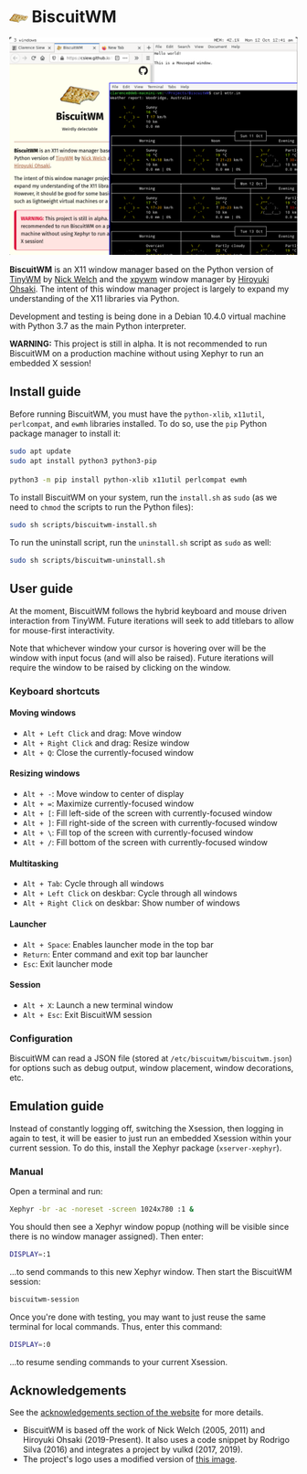 # ![alt text](docs/images/logo-inline-32.png "BiscuitWM logo") BiscuitWM
![alt text](docs/images/screenshot4.png "BiscuitWM desktop")

**BiscuitWM** is an X11 window manager based on the Python version of [TinyWM](https://github.com/mackstann/tinywm) by [Nick Welch](https://github.com/mackstann) and the [xpywm](https://github.com/h-ohsaki/xpywm) window manager by [Hiroyuki Ohsaki](http://www.lsnl.jp/~ohsaki/). The intent of this window manager project is largely to expand my understanding of the X11 libraries via Python.

Development and testing is being done in a Debian 10.4.0 virtual machine with Python 3.7 as the main Python interpreter.

**WARNING:** This project is still in alpha. It is not recommended to run BiscuitWM on a production machine without using Xephyr to run an embedded X session!

## Install guide
Before running BiscuitWM, you must have the `python-xlib`, `x11util`, `perlcompat`, and `ewmh` libraries installed. To do so, use the `pip` Python package manager to install it:
```bash
sudo apt update
sudo apt install python3 python3-pip

python3 -m pip install python-xlib x11util perlcompat ewmh
```
To install BiscuitWM on your system, run the `install.sh` as `sudo` (as we need to `chmod` the scripts to run the Python files):
```bash
sudo sh scripts/biscuitwm-install.sh
```
To run the uninstall script, run the `uninstall.sh` script as `sudo` as well:
```bash
sudo sh scripts/biscuitwm-uninstall.sh
```

## User guide
At the moment, BiscuitWM follows the hybrid keyboard and mouse driven interaction from TinyWM. Future iterations will seek to add titlebars to allow for mouse-first interactivity.

Note that whichever window your cursor is hovering over will be the window with input focus (and will also be raised). Future iterations will require the window to be raised by clicking on the window.

### Keyboard shortcuts
#### Moving windows
- `Alt + Left Click` and drag: Move window
- `Alt + Right Click` and drag: Resize window
- `Alt + Q`: Close the currently-focused window
#### Resizing windows
- `Alt + -`: Move window to center of display
- `Alt + =`: Maximize currently-focused window
- `Alt + [`: Fill left-side of the screen with currently-focused window
- `Alt + ]`: Fill right-side of the screen with currently-focused window
- `Alt + \`: Fill top of the screen with currently-focused window
- `Alt + /`: Fill bottom of the screen with currently-focused window
#### Multitasking
- `Alt + Tab`: Cycle through all windows
- `Alt + Left Click` on deskbar: Cycle through all windows
- `Alt + Right Click` on deskbar: Show number of windows
#### Launcher
- `Alt + Space`: Enables launcher mode in the top bar
- `Return`: Enter command and exit top bar launcher
- `Esc`: Exit launcher mode
#### Session
- `Alt + X`: Launch a new terminal window
- `Alt + Esc`: Exit BiscuitWM session

### Configuration
BiscuitWM can read a JSON file (stored at `/etc/biscuitwm/biscuitwm.json`) for options such as debug output, window placement, window decorations, etc.

## Emulation guide
Instead of constantly logging off, switching the Xsession, then logging in again to test, it will be easier to just run an embedded Xsession within your current session. To do this, install the Xephyr package (`xserver-xephyr`).

### Manual
Open a terminal and run:
```bash
Xephyr -br -ac -noreset -screen 1024x780 :1 &
```
You should then see a Xephyr window popup (nothing will be visible since there is no window manager assigned). Then enter:
```bash
DISPLAY=:1
```
...to send commands to this new Xephyr window.
Then start the BiscuitWM session:
```bash
biscuitwm-session
```

Once you're done with testing, you may want to just reuse the same terminal for local commands. Thus, enter this command:
```bash
DISPLAY=:0
```
...to resume sending commands to your current Xsession.

## Acknowledgements
See the [acknowledgements section of the website](https://csiew.github.io/BiscuitWM#acknowledgements) for more details.
- BiscuitWM is based off the work of Nick Welch (2005, 2011) and Hiroyuki Ohsaki (2019-Present). It also uses a code snippet by Rodrigo Silva (2016) and integrates a project by vulkd (2017, 2019).
- The project's logo uses a modified version of [this image](https://www.wallpaperflare.com/biscuit-placed-on-brown-wooden-surface-crumb-butter-biscuit-wallpaper-wcwij).
